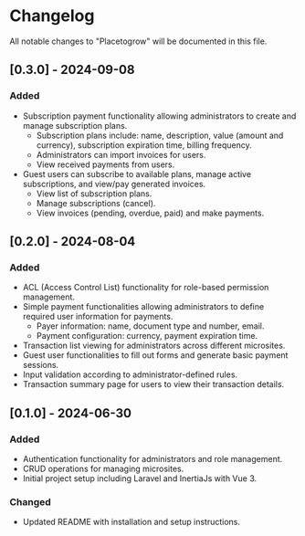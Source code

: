 # Changelog

All notable changes to "Placetogrow" will be documented in this file.

## [0.3.0] - 2024-09-08
### Added
- Subscription payment functionality allowing administrators to create and manage subscription plans.
    - Subscription plans include: name, description, value (amount and currency), subscription expiration time, billing frequency.
    - Administrators can import invoices for users.
    - View received payments from users.
- Guest users can subscribe to available plans, manage active subscriptions, and view/pay generated invoices.
    - View list of subscription plans.
    - Manage subscriptions (cancel).
    - View invoices (pending, overdue, paid) and make payments.

## [0.2.0] - 2024-08-04
### Added
- ACL (Access Control List) functionality for role-based permission management.
- Simple payment functionalities allowing administrators to define required user information for payments.
    - Payer information: name, document type and number, email.
    - Payment configuration: currency, payment expiration time.
- Transaction list viewing for administrators across different microsites.
- Guest user functionalities to fill out forms and generate basic payment sessions.
- Input validation according to administrator-defined rules.
- Transaction summary page for users to view their transaction details.

## [0.1.0] - 2024-06-30
### Added
- Authentication functionality for administrators and role management.
- CRUD operations for managing microsites.
- Initial project setup including Laravel and InertiaJs with Vue 3.

### Changed
- Updated README with installation and setup instructions.
